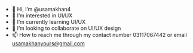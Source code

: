 - 👋 Hi, I’m @usamakhan4
- 👀 I’m interested in UI/UX
- 🌱 I’m currently learning UI/UX
- 💞️ I’m looking to collaborate on  UI/UX design
- 📫 How to reach me through my contact number 03117067442 or email usamakhanyours@gmail.com

<!---
usamakhan4/usamakhan4 is a ✨ special ✨ repository because its `README.md` (this file) appears on your GitHub profile.
You can click the Preview link to take a look at your changes.
--->
